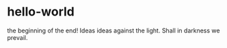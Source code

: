 # hello-world
the beginning of the end! Ideas ideas against the light. Shall in darkness we prevail.
